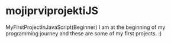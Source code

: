 # mojiprviprojektiJS
MyFirstProjectInJavaScript(Beginner)
I am at the beginning of my programming journey and these are some of my first projects. :)
